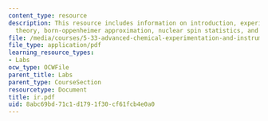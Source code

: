 ```yaml
---
content_type: resource
description: This resource includes information on introduction, experimental procedure,
  theory, born-oppenheimer approximation, nuclear spin statistics, and analysis.
file: /media/courses/5-33-advanced-chemical-experimentation-and-instrumentation-fall-2007/8abc69bd71c1d1791f30cf61fcb4e0a0_ir.pdf
file_type: application/pdf
learning_resource_types:
- Labs
ocw_type: OCWFile
parent_title: Labs
parent_type: CourseSection
resourcetype: Document
title: ir.pdf
uid: 8abc69bd-71c1-d179-1f30-cf61fcb4e0a0
---
```

